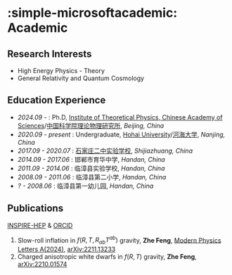 # :simple-microsoftacademic: Academic

## Research Interests

- High Energy Physics - Theory
- General Relativity and Quantum Cosmology

## Education Experience

- *2024.09 -* : Ph.D, [Institute of Theoretical Physics, Chinese Academy of Sciences](http://english.itp.cas.cn)/[中国科学院理论物理研究所](http://itp.cas.cn), *Beijing, China*
- *2020.09 - present* : Undergraduate, [Hohai University](https://en.hhu.edu.cn/)/[河海大学](https://hhu.edu.cn/), *Nanjing, China*
- *2017.09 - 2020.07* : [石家庄二中实验学校](http://sjzezsyxx.com/), *Shijiazhuang, China*
- *2014.09 - 2017.06* : 邯郸市育华中学, *Handan, China*
- *2011.09 - 2014.06* : 临漳县实验学校, *Handan, China*
- *2008.09 - 2011.06* : 临漳县第二小学, *Handan, China*
- *? - 2008.06* : 临漳县第一幼儿园, *Handan, China*

## Publications

[INSPIRE-HEP](https://inspirehep.net/authors/2174851) & [ORCID](https://orcid.org/0000-0002-6377-8544)

1. Slow-roll inflation in $f\left(R, T, R_{ab}T^{ab}\right)$ gravity, **Zhe Feng**, [Modern Physics Letters A(2024)](https://doi.org/10.1142/S0217732324500263), [arXiv:2211.13233](https://arxiv.org/abs/2211.13233)
2. Charged anisotropic white dwarfs in $f\left({R}, {T}\right)$ gravity, **Zhe Feng**, [arXiv:2210.01574](https://arxiv.org/abs/2210.01574)
